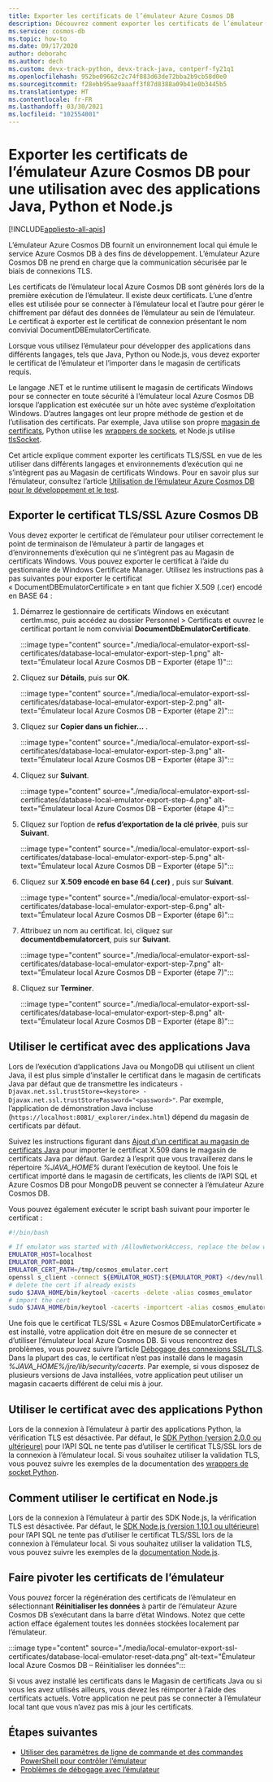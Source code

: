 ```yaml
---
title: Exporter les certificats de l’émulateur Azure Cosmos DB
description: Découvrez comment exporter les certificats de l’émulateur Azure Cosmos DB pour une utilisation avec des applications Java, Python et Node.js. Les certificats doivent être exportés et utilisés pour les langages et les environnements d’exécution qui n’utilisent pas le Magasin de certificats Windows.
ms.service: cosmos-db
ms.topic: how-to
ms.date: 09/17/2020
author: deborahc
ms.author: dech
ms.custom: devx-track-python, devx-track-java, contperf-fy21q1
ms.openlocfilehash: 952be09662c2c74f883d63de72bba2b9cb58d0e0
ms.sourcegitcommit: f28ebb95ae9aaaff3f87d8388a09b41e0b3445b5
ms.translationtype: HT
ms.contentlocale: fr-FR
ms.lasthandoff: 03/30/2021
ms.locfileid: "102554001"
---
```

# <a name="export-the-azure-cosmos-db-emulator-certificates-for-use-with-java-python-and-nodejs-apps"></a>Exporter les certificats de l’émulateur Azure Cosmos DB pour une utilisation avec des applications Java, Python et Node.js
[!INCLUDE[appliesto-all-apis](includes/appliesto-all-apis.md)]

L’émulateur Azure Cosmos DB fournit un environnement local qui émule le service Azure Cosmos DB à des fins de développement. L’émulateur Azure Cosmos DB ne prend en charge que la communication sécurisée par le biais de connexions TLS.

Les certificats de l’émulateur local Azure Cosmos DB sont générés lors de la première exécution de l’émulateur. Il existe deux certificats. L’une d’entre elles est utilisée pour se connecter à l’émulateur local et l’autre pour gérer le chiffrement par défaut des données de l’émulateur au sein de l’émulateur. Le certificat à exporter est le certificat de connexion présentant le nom convivial DocumentDBEmulatorCertificate.

Lorsque vous utilisez l’émulateur pour développer des applications dans différents langages, tels que Java, Python ou Node.js, vous devez exporter le certificat de l’émulateur et l’importer dans le magasin de certificats requis.

Le langage .NET et le runtime utilisent le magasin de certificats Windows pour se connecter en toute sécurité à l’émulateur local Azure Cosmos DB lorsque l’application est exécutée sur un hôte avec système d’exploitation Windows. D’autres langages ont leur propre méthode de gestion et de l’utilisation des certificats. Par exemple, Java utilise son propre [magasin de certificats](https://docs.oracle.com/cd/E19830-01/819-4712/ablqw/index.html), Python utilise les [wrappers de sockets](https://docs.python.org/2/library/ssl.html), et Node.js utilise [tlsSocket](https://nodejs.org/api/tls.html#tls_tls_connect_options_callback).

Cet article explique comment exporter les certificats TLS/SSL en vue de les utiliser dans différents langages et environnements d’exécution qui ne s’intègrent pas au Magasin de certificats Windows. Pour en savoir plus sur l’émulateur, consultez l’article [Utilisation de l’émulateur Azure Cosmos DB pour le développement et le test](./local-emulator.md).

## <a name="export-the-azure-cosmos-db-tlsssl-certificate"></a><a id="export-emulator-certificate"></a>Exporter le certificat TLS/SSL Azure Cosmos DB

Vous devez exporter le certificat de l’émulateur pour utiliser correctement le point de terminaison de l’émulateur à partir de langages et d’environnements d’exécution qui ne s’intègrent pas au Magasin de certificats Windows. Vous pouvez exporter le certificat à l’aide du gestionnaire de Windows Certificate Manager. Utilisez les instructions pas à pas suivantes pour exporter le certificat « DocumentDBEmulatorCertificate » en tant que fichier X.509 (.cer) encodé en BASE 64 :

1. Démarrez le gestionnaire de certificats Windows en exécutant certlm.msc, puis accédez au dossier Personnel > Certificats et ouvrez le certificat portant le nom convivial **DocumentDbEmulatorCertificate**.

    :::image type="content" source="./media/local-emulator-export-ssl-certificates/database-local-emulator-export-step-1.png" alt-text="Émulateur local Azure Cosmos DB – Exporter (étape 1)":::

1. Cliquez sur **Détails**, puis sur **OK**.

    :::image type="content" source="./media/local-emulator-export-ssl-certificates/database-local-emulator-export-step-2.png" alt-text="Émulateur local Azure Cosmos DB – Exporter (étape 2)":::

1. Cliquez sur **Copier dans un fichier...** .

    :::image type="content" source="./media/local-emulator-export-ssl-certificates/database-local-emulator-export-step-3.png" alt-text="Émulateur local Azure Cosmos DB – Exporter (étape 3)":::

1. Cliquez sur **Suivant**.

    :::image type="content" source="./media/local-emulator-export-ssl-certificates/database-local-emulator-export-step-4.png" alt-text="Émulateur local Azure Cosmos DB – Exporter (étape 4)":::

1. Cliquez sur l’option de **refus d’exportation de la clé privée**, puis sur **Suivant**.

    :::image type="content" source="./media/local-emulator-export-ssl-certificates/database-local-emulator-export-step-5.png" alt-text="Émulateur local Azure Cosmos DB – Exporter (étape 5)":::

1. Cliquez sur **X.509 encodé en base 64 (.cer)** , puis sur **Suivant**.

    :::image type="content" source="./media/local-emulator-export-ssl-certificates/database-local-emulator-export-step-6.png" alt-text="Émulateur local Azure Cosmos DB – Exporter (étape 6)":::

1. Attribuez un nom au certificat. Ici, cliquez sur **documentdbemulatorcert**, puis sur **Suivant**.

    :::image type="content" source="./media/local-emulator-export-ssl-certificates/database-local-emulator-export-step-7.png" alt-text="Émulateur local Azure Cosmos DB – Exporter (étape 7)":::

1. Cliquez sur **Terminer**.

    :::image type="content" source="./media/local-emulator-export-ssl-certificates/database-local-emulator-export-step-8.png" alt-text="Émulateur local Azure Cosmos DB – Exporter (étape 8)":::

## <a name="use-the-certificate-with-java-apps"></a>Utiliser le certificat avec des applications Java

Lors de l’exécution d’applications Java ou MongoDB qui utilisent un client Java, il est plus simple d’installer le certificat dans le magasin de certificats Java par défaut que de transmettre les indicateurs `-Djavax.net.ssl.trustStore=<keystore> -Djavax.net.ssl.trustStorePassword="<password>"`. Par exemple, l’application de démonstration Java incluse (`https://localhost:8081/_explorer/index.html`) dépend du magasin de certificats par défaut.

Suivez les instructions figurant dans [Ajout d'un certificat au magasin de certificats Java](https://docs.oracle.com/cd/E54932_01/doc.705/e54936/cssg_create_ssl_cert.htm) pour importer le certificat X.509 dans le magasin de certificats Java par défaut. Gardez à l’esprit que vous travaillerez dans le répertoire *%JAVA_HOME%* durant l’exécution de keytool. Une fois le certificat importé dans le magasin de certificats, les clients de l’API SQL et Azure Cosmos DB pour MongoDB peuvent se connecter à l’émulateur Azure Cosmos DB.

Vous pouvez également exécuter le script bash suivant pour importer le certificat :

```bash
#!/bin/bash

# If emulator was started with /AllowNetworkAccess, replace the below with the actual IP address of it:
EMULATOR_HOST=localhost
EMULATOR_PORT=8081
EMULATOR_CERT_PATH=/tmp/cosmos_emulator.cert
openssl s_client -connect ${EMULATOR_HOST}:${EMULATOR_PORT} </dev/null | sed -ne '/-BEGIN CERTIFICATE-/,/-END CERTIFICATE-/p' > $EMULATOR_CERT_PATH
# delete the cert if already exists
sudo $JAVA_HOME/bin/keytool -cacerts -delete -alias cosmos_emulator
# import the cert
sudo $JAVA_HOME/bin/keytool -cacerts -importcert -alias cosmos_emulator -file $EMULATOR_CERT_PATH
```

Une fois que le certificat TLS/SSL « Azure Cosmos DBEmulatorCertificate » est installé, votre application doit être en mesure de se connecter et d’utiliser l’émulateur local Azure Cosmos DB. Si vous rencontrez des problèmes, vous pouvez suivre l’article [Débogage des connexions SSL/TLS](https://docs.oracle.com/javase/7/docs/technotes/guides/security/jsse/ReadDebug.html). Dans la plupart des cas, le certificat n’est pas installé dans le magasin *%JAVA_HOME%/jre/lib/security/cacerts*. Par exemple, si vous disposez de plusieurs versions de Java installées, votre application peut utiliser un magasin cacaerts différent de celui mis à jour.

## <a name="use-the-certificate-with-python-apps"></a>Utiliser le certificat avec des applications Python

Lors de la connexion à l’émulateur à partir des applications Python, la vérification TLS est désactivée. Par défaut, le [SDK Python (version 2.0.0 ou ultérieure)](sql-api-sdk-python.md) pour l’API SQL ne tente pas d’utiliser le certificat TLS/SSL lors de la connexion à l’émulateur local. Si vous souhaitez utiliser la validation TLS, vous pouvez suivre les exemples de la documentation des [wrappers de socket Python](https://docs.python.org/2/library/ssl.html).

## <a name="how-to-use-the-certificate-in-nodejs"></a>Comment utiliser le certificat en Node.js

Lors de la connexion à l’émulateur à partir des SDK Node.js, la vérification TLS est désactivée. Par défaut, le [SDK Node.js (version 1.10.1 ou ultérieure)](sql-api-sdk-node.md) pour l’API SQL ne tente pas d’utiliser le certificat TLS/SSL lors de la connexion à l’émulateur local. Si vous souhaitez utiliser la validation TLS, vous pouvez suivre les exemples de la [documentation Node.js](https://nodejs.org/api/tls.html#tls_tls_connect_options_callback).

## <a name="rotate-emulator-certificates"></a>Faire pivoter les certificats de l’émulateur

Vous pouvez forcer la régénération des certificats de l’émulateur en sélectionnant **Réinitialiser les données** à partir de l’émulateur Azure Cosmos DB s’exécutant dans la barre d’état Windows. Notez que cette action efface également toutes les données stockées localement par l’émulateur.

:::image type="content" source="./media/local-emulator-export-ssl-certificates/database-local-emulator-reset-data.png" alt-text="Émulateur local Azure Cosmos DB – Réinitialiser les données":::

Si vous avez installé les certificats dans le Magasin de certificats Java ou si vous les avez utilisés ailleurs, vous devez les réimporter à l’aide des certificats actuels. Votre application ne peut pas se connecter à l’émulateur local tant que vous n’avez pas mis à jour les certificats.

## <a name="next-steps"></a>Étapes suivantes

* [Utiliser des paramètres de ligne de commande et des commandes PowerShell pour contrôler l’émulateur](emulator-command-line-parameters.md)
* [Problèmes de débogage avec l’émulateur](troubleshoot-local-emulator.md)
